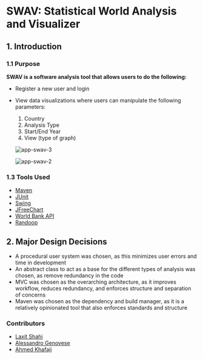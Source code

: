 # SWAV: Statistical World Analysis and Visualizer

## 1. Introduction

### 1.1 Purpose

**SWAV is a software analysis tool that allows users to do the following:**

- Register a new user and login
- View data visualizations where users can manipulate the following parameters:
  1. Country
  2. Analysis Type
  3. Start/End Year
  4. View (type of graph)
     
  ![app-swav-3](https://github.com/laxitshahi/SWAV/assets/46412618/1bcc3aff-9aea-4258-9f1b-26e313d864c5)

  ![app-swav-2](https://github.com/laxitshahi/SWAV/assets/46412618/e83c3362-a591-478e-aa69-54e4c8ef44c1)


### 1.3 Tools Used

- [Maven](https://maven.apache.org/)
- [JUnit](https://junit.org/junit5/)
- [Swing](https://docs.oracle.com/javase/7/docs/api/javax/swing/package-summary.html)
- [JFreeChart](https://www.jfree.org/jfreechart/)
- [World Bank API](https://datahelpdesk.worldbank.org/knowledgebase/articles/889392-about-the-indicators-api-documentation)
- [Randoop](https://randoop.github.io/randoop/)

## 2. Major Design Decisions

- A procedural user system was chosen, as this minimizes user errors and time in development
- An abstract class to act as a base for the different types of analysis was chosen, as remove redundancy in the code
- MVC was chosen as the overarching architecture, as it improves workflow, reduces redundancy, and enforces structure and separation of concerns
- Maven was chosen as the dependency and build manager, as it is a relatively opinionated tool that also enforces standards and structure

### Contributors

- [Laxit Shahi](https://www.linkedin.com/in/laxitshahi/) <br/>
- [Alessandro Genovese](https://github.com/alessand10) <br/>
- [Ahmed Khafaji](https://github.com/khafaji-ahmed)
